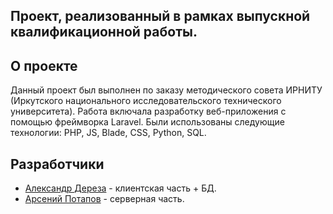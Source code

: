 ## Проект, реализованный в рамках выпускной квалификационной работы.

## О проекте

Данный проект был выполнен по заказу методического совета ИРНИТУ (Иркутского национального исследовательского технического университета).
Работа включала разработку веб-приложения с помощью фреймворка Laravel.
Были использованы следующие технологии: PHP, JS, Blade, CSS, Python, SQL.

## Разработчики

- [Александр Дереза](https://github.com/Newsch00ler) - клиентская часть + БД.
- [Арсений Потапов](https://github.com/ArsenyPotapov02) - серверная часть.
